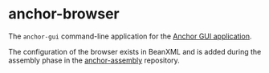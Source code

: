 # anchor-browser

The `anchor-gui` command-line application for the [Anchor GUI application](/user_guide_advanced_gui.html).

The configuration of the browser exists in BeanXML and is added during the assembly phase in the [anchor-assembly](/developer_guide_repositories_anchor_assembly.html) repository.